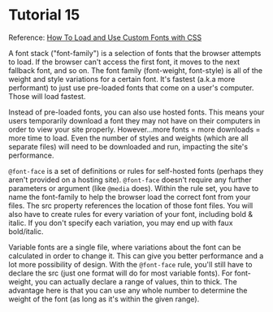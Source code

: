Tutorial 15 
==========

Reference: [How To Load and Use Custom Fonts with CSS](https://www.digitalocean.com/community/tutorials/how-to-load-and-use-custom-fonts-with-css)

A font stack ("font-family") is a selection of fonts that the browser attempts to load. If the browser can't access the first font, it moves to the next fallback font, and so on. The font family (font-weight, font-style) is all of the weight and style variations for a certain font. It's fastest (a.k.a more performant) to just use pre-loaded fonts that come on a user's computer. Those will load fastest. 

Instead of pre-loaded fonts, you can also use hosted fonts. This means your users temporarily download a font they may not have on their computers in order to view your site properly. However...more fonts = more downloads = more time to load. Even the number of styles and weights (which are all separate files) will need to be downloaded and run, impacting the site's performance.

`@font-face` is a set of definitions or rules for self-hosted fonts (perhaps they aren't provided on a hosting site). `@font-face` doesn't require any further parameters or argument (like `@media` does). Within the rule set, you have to name the font-family to help the browser load the correct font from your files. The src property references the location of those font files. You will also have to create rules for every variation of your font, including bold & italic. If you don't specify each variation, you may end up with faux bold/italic. 

Variable fonts are a single file, where variations about the font can be calculated in order to change it. This can give you better performance and a lot more possibility of design. With the `@font-face` rule, you'll still have to declare the src (just one format will do for most variable fonts). For font-weight, you can actually declare a range of values, thin to thick. The advantage here is that you can use any whole number to determine the weight of the font (as long as it's within the given range). 
